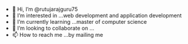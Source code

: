 - 👋 Hi, I’m @rutujarajguru75
- 👀 I’m interested in ...web development and application development
- 🌱 I’m currently learning ...master of computer science
- 💞️ I’m looking to collaborate on ...
- 📫 How to reach me ...by mailing me

<!---
rutujarajguru75/rutujarajguru75 is a ✨ special ✨ repository because its `README.md` (this file) appears on your GitHub profile.
You can click the Preview link to take a look at your changes.
--->
